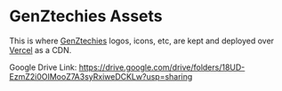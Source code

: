 # GenZtechies Assets

This is where [GenZtechies](http://genztechies.com/) logos, icons, etc, are kept and deployed over [Vercel](https://vercel.com) as a CDN.

Google Drive Link: https://drive.google.com/drive/folders/18UD-EzmZ2i0OIMooZ7A3syRxiweDCKLw?usp=sharing
